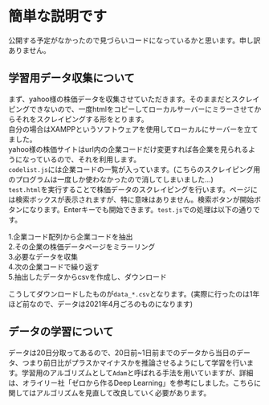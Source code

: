 # 簡単な説明です
公開する予定がなかったので見づらいコードになっているかと思います。申し訳ありません。
## 学習用データ収集について
まず、yahoo様の株価データを収集させていただきます。そのままだとスクレイピングできないので、一度htmlをコピーしてローカルサーバーにミラーさせてからそれをスクレイピングする形をとります。  
自分の場合はXAMPPというソフトウェアを使用してローカルにサーバーを立てました。  
yahoo様の株価サイトはurl内の企業コードだけ変更すれば各企業を見られるようになっているので、それを利用します。  
`codelist.js`には企業コードの一覧が入っています。(こちらのスクレイピング用のプログラムは一度しか使わなかったので消してしまいました…)  
`test.html`を実行することで株価データのスクレイピングを行います。ページには検索ボックスが表示されますが、特に意味はありません。検索ボタンが開始ボタンになります。Enterキーでも開始できます。`test.js`での処理は以下の通りです。 
 
1.企業コード配列から企業コードを抽出  
2.その企業の株価データページをミラーリング  
3.必要なデータを収集  
4.次の企業コードで繰り返す  
5.抽出したデータからcsvを作成し、ダウンロード  

こうしてダウンロードしたものが`data_*.csv`となります。(実際に行ったのは1年ほど前なので、データは2021年4月ごろのものになります)

## データの学習について
データは20日分取ってあるので、20日前~1日前までのデータから当日のデータ、つまり前日比がプラスかマイナスかを推論させるようにして学習を行います。学習用のアルゴリズムとして`Adam`と呼ばれる手法を用いていますが、詳細は、オライリー社「ゼロから作るDeep Learning」を参考にしました。こちらに関してはアルゴリズムを見直して改良していく必要があります。